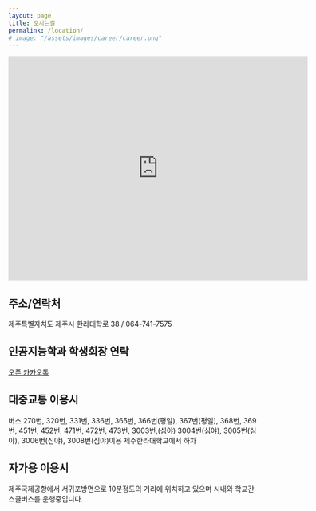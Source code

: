 ```yaml
---
layout: page
title: 오시는길
permalink: /location/
# image: "/assets/images/career/career.png"
---
```


<p><iframe src="https://www.google.com/maps/embed?pb=!1m18!1m12!1m3!1d3327.9349685780767!2d126.47228967633716!3d33.477043847882335!2m3!1f0!2f0!3f0!3m2!1i1024!2i768!4f13.1!3m3!1m2!1s0x350cfa4dc01eaa0b%3A0x31304200144c0d3!2sCheju%20Halla%20University!5e0!3m2!1sen!2skr!4v1695117913820!5m2!1sen!2skr" width="600" height="450" style="border:0;" allowfullscreen="" loading="lazy" referrerpolicy="no-referrer-when-downgrade"></iframe></p>

## 주소/연락처

제주특별자치도 제주시 한라대학로 38 / 064-741-7575

## 인공지능학과 학생회장 연락

[오픈 카카오톡](https://open.kakao.com/o/sgdkXqDg)

## 대중교통 이용시

버스 270번, 320번, 331번, 336번, 365번, 366번(평일), 367번(평일), 368번, 369번, 451번, 452번, 471번, 472번, 473번, 3003번,(심야) 3004번(심야), 3005번(심야), 3006번(심야), 3008번(심야)이용 제주한라대학교에서 하차

## 자가용 이용시

제주국제공항에서 서귀포방면으로 10분정도의 거리에 위치하고 있으며 시내와 학교간 스쿨버스를 운행중입니다.
